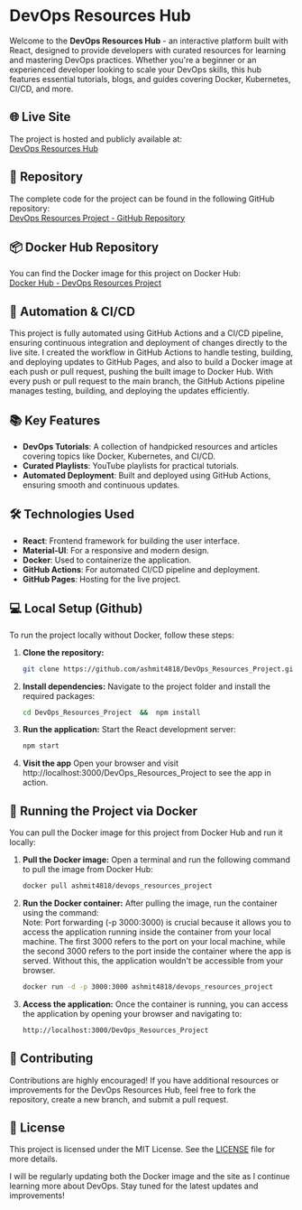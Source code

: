 # DevOps Resources Hub

Welcome to the **DevOps Resources Hub** - an interactive platform built with React, designed to provide developers with curated resources for learning and mastering DevOps practices. Whether you're a beginner or an experienced developer looking to scale your DevOps skills, this hub features essential tutorials, blogs, and guides covering Docker, Kubernetes, CI/CD, and more.

## 🌐 Live Site
The project is hosted and publicly available at:  
[DevOps Resources Hub](https://ashmit4818.github.io/DevOps_Resources_Project/)

## 📂 Repository
The complete code for the project can be found in the following GitHub repository:  
[DevOps Resources Project - GitHub Repository](https://github.com/ashmit4818/DevOps_Resources_Project)


## 📦 Docker Hub Repository
You can find the Docker image for this project on Docker Hub:  
[Docker Hub - DevOps Resources Project](https://hub.docker.com/r/ashmit4818/devops_resources_project)


## 🚀 Automation & CI/CD
This project is fully automated using GitHub Actions and a CI/CD pipeline, ensuring continuous integration and deployment of changes directly to the live site. I created the workflow in GitHub Actions to handle testing, building, and deploying updates to GitHub Pages, and also to build a Docker image at each push or pull request, pushing the built image to Docker Hub. With every push or pull request to the main branch, the GitHub Actions pipeline manages testing, building, and deploying the updates efficiently.


## 📚 Key Features
- **DevOps Tutorials**: A collection of handpicked resources and articles covering topics like Docker, Kubernetes, and CI/CD.
- **Curated Playlists**: YouTube playlists for practical tutorials.
- **Automated Deployment**: Built and deployed using GitHub Actions, ensuring smooth and continuous updates.


## 🛠️ Technologies Used
- **React**: Frontend framework for building the user interface.
- **Material-UI**: For a responsive and modern design.
- **Docker**: Used to containerize the application.
- **GitHub Actions**: For automated CI/CD pipeline and deployment.
- **GitHub Pages**: Hosting for the live project.


## 💻 Local Setup (Github)

To run the project locally without Docker, follow these steps:

1. **Clone the repository:**
   ```bash
   git clone https://github.com/ashmit4818/DevOps_Resources_Project.git
   ```
   
2. **Install dependencies:**
   Navigate to the project folder and install the required packages:
   ```bash
   cd DevOps_Resources_Project  &&  npm install
   ```
   
3. **Run the application:**
   Start the React development server:
   ```bash
   npm start
   ```
   
4. **Visit the app**
   Open your browser and visit http://localhost:3000/DevOps_Resources_Project to see the app in action.


## 🐳 Running the Project via Docker
You can pull the Docker image for this project from Docker Hub and run it locally:

1. **Pull the Docker image:**
   Open a terminal and run the following command to pull the image from Docker Hub:  
   ```bash
   docker pull ashmit4818/devops_resources_project
   ```
   
2. **Run the Docker container:**
    After pulling the image, run the container using the command:  
    Note: Port forwarding (-p 3000:3000) is crucial because it allows you to access the application running inside the container from your local machine. The first 3000 refers to the port on your local machine, while the second 3000 refers to the port inside the container where the app is served. Without this, the application wouldn't be accessible from your browser.  
   ```bash
   docker run -d -p 3000:3000 ashmit4818/devops_resources_project
   ```
   
3. **Access the application:**
   Once the container is running, you can access the application by opening your browser and navigating to:  
   ```bash
   http://localhost:3000/DevOps_Resources_Project
   ```
   
## 📝 Contributing

Contributions are highly encouraged! If you have additional resources or improvements for the DevOps Resources Hub, feel free to fork the repository, create a new branch, and submit a pull request.

## 📜 License

This project is licensed under the MIT License. See the [LICENSE](https://github.com/ashmit4818/DevOps_Resources_Project/blob/main/LICENSE) file for more details.  
  
I will be regularly updating both the Docker image and the site as I continue learning more about DevOps. Stay tuned for the latest updates and improvements!
